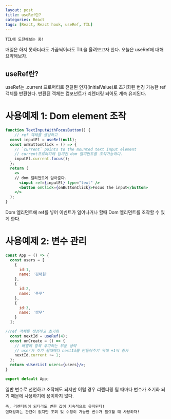 ```yaml
---
layout: post
title: useRef란? 
categories: React
tags: [React, React hook, useRef, TIL]
---
```


`TIL에 도전해보는 중!`

매일은 하지 못하더라도 가끔씩이라도 TIL을 올려보고자 한다.
오늘은 useRef에 대해 요약해보자.

## useRef란?

useRef는 .current 프로퍼티로 전달된 인자(initialValue)로 초기화된 변경 가능한 ref 객체를 반환한다. 
반환된 객체는 컴포넌트가 리렌더링 되어도 계속 유지된다.

# 사용예제 1: Dom element 조작

```jsx
function TextInputWithFocusButton() {
    // ref 객체를 생성하고
  const inputEl = useRef(null);
  const onButtonClick = () => {
    // `current` points to the mounted text input element
    // current프로퍼티에 담겨진 dom 엘리먼트를 조작가능하다.
    inputEl.current.focus();
  };
  return (
    <>
    // dom 엘리먼트에 담아준다.
      <input ref={inputEl} type="text" />
      <button onClick={onButtonClick}>Focus the input</button>
    </>
  );
}
```

Dom 엘리먼트에 ref를 넣어 이벤트가 일어나거나 할때 Dom 엘리먼트를 조작할 수 있게 한다.

# 사용예제 2: 변수 관리

```jsx
const App = () => {
  const users = [
    {
      id:1,
      name: '김채원'
    },
    {
      id:2,
      name: '푸푸'
    },
    {
      id:3,
      name: '쌈무'
    }
  ];

//ref 객체를 생성하고 초기화
  const nextId = useRef(4);
  const onCreate = () => {
    // 배열에 항목 추가하는 부분 생략
    // user가 추가 될때매다 nextId를 만들어주기 위해 +1씩 증가
    nextId.current += 1; 
  };
  return <UserList users={users}/>;
}

export default App;
```

일반 변수로 선언하고 조작해도 되지만 이럴 경우 리렌더링 될 때마다 변수가 초기화 되기 때문에 사용하기에 용이하지 않다.

    즉, 리렌더링이 되더라도 변한 값이 지속적으로 유지된다!
    렌더링과는 관련이 없지만 조회 및 수정이 가능한 변수가 필요할 때 사용하자!